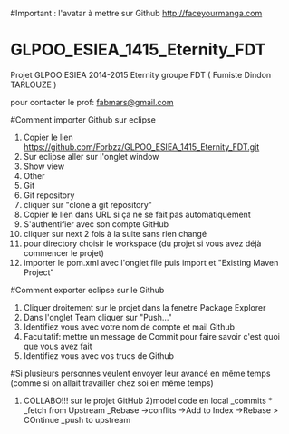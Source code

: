 #Important : l'avatar à mettre sur Github
http://faceyourmanga.com

# GLPOO_ESIEA_1415_Eternity_FDT
Projet GLPOO ESIEA 2014-2015 Eternity groupe FDT ( Fumiste Dindon TARLOUZE )

pour contacter le prof: fabmars@gmail.com

#Comment importer Github sur eclipse
1) Copier le lien https://github.com/Forbzz/GLPOO_ESIEA_1415_Eternity_FDT.git
2) Sur eclipse aller sur l'onglet window 
3) Show view 
4) Other 
5) Git 
6) Git repository 
7) cliquer sur "clone a git repository" 
8) Copier le lien dans URL si ça ne se fait pas automatiquement 
9) S'authentifier avec son compte GitHub  
10) cliquer sur next 2 fois à la suite sans rien changé 
11) pour directory choisir le workspace (du projet si vous avez déjà commencer le projet) 
12) importer le pom.xml avec l'onglet file puis import et "Existing Maven Project"

#Comment exporter eclipse sur le Github
1) Cliquer droitement sur le projet dans la fenetre Package Explorer
2) Dans l'onglet Team cliquer sur "Push..."
3) Identifiez vous avec votre nom de compte et mail Github
4) Facultatif: mettre un message de Commit pour faire savoir c'est quoi que vous avez fait
5) Identifiez vous avec vos trucs de Github

#Si plusieurs personnes veulent envoyer leur avancé en même temps (comme si on allait travailler chez soi en même temps)
1) COLLABO!!!
  sur le projet GitHub
2)model code en local
  _commits *
  _fetch from Upstream
  _Rebase
    ->conflits
      ->Add to Index
      ->Rebase > COntinue
_push to upstream
